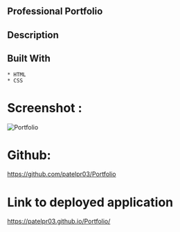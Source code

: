 ## Professional Portfolio
## Description
## Built With  
	* HTML
    * CSS
# Screenshot :     
![Portfolio](assets\images\Protfolio.gif)

# Github:
https://github.com/patelpr03/Portfolio

# Link to deployed application
https://patelpr03.github.io/Portfolio/